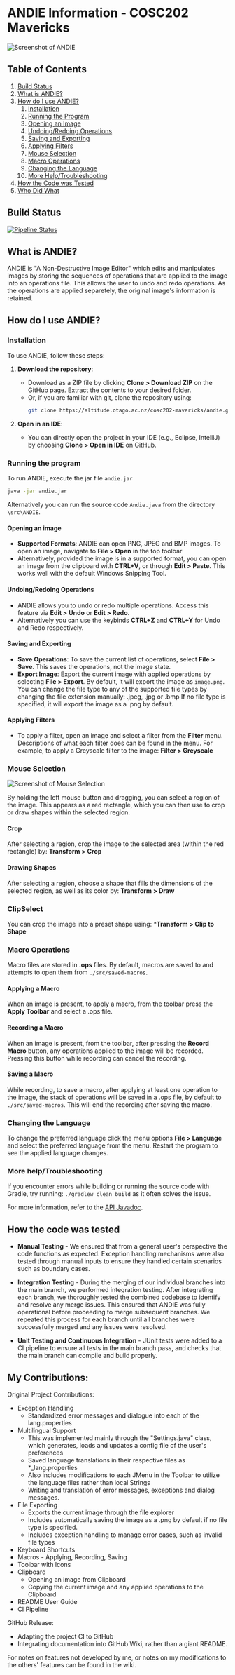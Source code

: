 # ANDIE Information - COSC202 Mavericks

![Screenshot of ANDIE](andie.png)

## Table of Contents
1. [Build Status](#build-status)
2. [What is ANDIE?](#what-is-andie)
3. [How do I use ANDIE?](#how-do-i-use-andie)
    1. [Installation](#installation)
    2. [Running the Program](#running-the-program)
    3. [Opening an Image](#opening-an-image)
    4. [Undoing/Redoing Operations](#undoingredoing-operations)
    5. [Saving and Exporting](#saving-and-exporting)
    6. [Applying Filters](#applying-filters)
    7. [Mouse Selection](#mouse-selection)
    8. [Macro Operations](#macro-operations)
    9. [Changing the Language](#changing-the-language)
    10. [More Help/Troubleshooting](#more-helptroubleshooting)
4. [How the Code was Tested](#how-the-code-was-tested)
5. [Who Did What](#who-did-what)


## Build Status
[![Pipeline Status](https://altitude.otago.ac.nz/cosc202-mavericks/andie/badges/main/pipeline.svg)](https://altitude.otago.ac.nz/cosc202-mavericks/andie/pipelines)

## What is ANDIE?

ANDIE is "A Non-Destructive Image Editor" which edits and manipulates images by storing the sequences of operations that are applied to the image into an operations file. This allows the user to undo and redo operations. As the operations are applied separetely, the original image's information is retained.

## How do I use ANDIE?

### Installation

To use ANDIE, follow these steps:

1. **Download the repository**:

   - Download as a ZIP file by clicking **Clone > Download ZIP** on the GitHub page. Extract the contents to your desired folder.
   - Or, if you are familiar with git, clone the repository using:
     ```bash
     git clone https://altitude.otago.ac.nz/cosc202-mavericks/andie.git
     ```

2. **Open in an IDE**:
   - You can directly open the project in your IDE (e.g., Eclipse, IntelliJ) by choosing **Clone > Open in IDE** on GitHub.

### Running the program
To run ANDIE, execute the jar file `andie.jar`
```bash
java -jar andie.jar
```
Alternatively you can run the source code `Andie.java` from the directory `\src\ANDIE`.

#### Opening an image

- **Supported Formats**: ANDIE can open PNG, JPEG and BMP images. To open an image, navigate to **File > Open** in the top toolbar
- Alternatively, provided the image is in a supported format, you can open an image from the clipboard with **CTRL+V**, or through **Edit > Paste**. This works well with the default Windows Snipping Tool.

#### Undoing/Redoing Operations

- ANDIE allows you to undo or redo multiple operations. Access this feature via **Edit > Undo** or **Edit > Redo**. 
- Alternatively you can use the keybinds **CTRL+Z** and **CTRL+Y** for Undo and Redo respectively.

#### Saving and Exporting

- **Save Operations**: To save the current list of operations, select **File > Save**. This saves the operations, not the image state.
- **Export Image**: Export the current image with applied operations by selecting **File > Export**.
  By default, it will export the image as `image.png`.
  You can change the file type to any of the supported file types by changing the file extension manually: .jpeg, .jpg or .bmp
  If no file type is specified, it will export the image as a .png by default.

#### Applying Filters

- To apply a filter, open an image and select a filter from the **Filter** menu. Descriptions of what each filter does can be found in the menu.
  For example, to apply a Greyscale filter to the image: 
  **Filter > Greyscale**
### Mouse Selection

![Screenshot of Mouse Selection](selection.png)

By holding the left mouse button and dragging, you can select a region of the image. This appears as a red rectangle, which you can then use to crop or draw shapes within the selected region.

#### Crop

After selecting a region, crop the image to the selected area (within the red rectangle) by:
**Transform > Crop**

#### Drawing Shapes

After selecting a region, choose a shape that fills the dimensions of the selected region, as well as its color by:
**Transform > Draw**

### ClipSelect

You can crop the image into a preset shape using:
***Transform > Clip to Shape**


### Macro Operations

Macro files are stored in **.ops** files. By default, macros are saved to and attempts to open them from `./src/saved-macros`.

#### Applying a Macro

When an image is present, to apply a macro, from the toolbar press the **Apply Toolbar** and select a .ops file.

#### Recording a Macro

When an image is present, from the toolbar, after pressing the **Record Macro** button, any operations applied to the image will be recorded.
Pressing this button while recording can cancel the recording.

#### Saving a Macro

While recording, to save a macro, after applying at least one operation to the image, the stack of operations will be saved in a .ops file, by default to `./src/saved-macros`.
This will end the recording after saving the macro.

### Changing the Language

To change the preferred language click the menu options **File > Language** and select the preferred language from the menu.
Restart the program to see the applied language changes.

### More help/Troubleshooting

If you encounter errors while building or running the source code with Gradle, try running: `./gradlew clean build` as it often solves the issue.

For more information, refer to the [API Javadoc](https://iijc.github.io/andie/).

## How the code was tested

- **Manual Testing** - We ensured that from a general user's perspective the code functions as expected. Exception handling mechanisms were also tested through manual inputs to ensure they handled certain scenarios such as boundary cases.

- **Integration Testing** - During the merging of our individual branches into the main branch, we performed integration testing. After integrating each branch, we thoroughly tested the combined codebase to identify and resolve any merge issues. This ensured that ANDIE was fully operational before proceeding to merge subsequent branches. We repeated this process for each branch until all branches were successfully merged and any issues were resolved.

- **Unit Testing and Continuous Integration** - JUnit tests were added to a CI pipeline to ensure all tests in the main branch pass, and checks that the main branch can compile and build properly.

## My Contributions:
Original Project Contributions:
- Exception Handling
  - Standardized error messages and dialogue into each of the lang.properties
- Multilingual Support
  - This was implemented mainly through the "Settings.java" class, which generates, loads and updates a config file of the user's preferences
  - Saved language translations in their respective files as \*\_lang.properties
  - Also includes modifications to each JMenu in the Toolbar to utilize the language files rather than local Strings
  - Writing and translation of error messages, exceptions and dialog messages.
- File Exporting
  - Exports the current image through the file explorer
  - Includes automatically saving the image as a .png by default if no file type is specified.
  - Includes exception handling to manage error cases, such as invalid file types
- Keyboard Shortcuts
- Macros - Applying, Recording, Saving
- Toolbar with Icons
- Clipboard
  - Opening an image from Clipboard
  - Copying the current image and any applied operations to the Clipboard
- README User Guide
- CI Pipeline

GitHub Release:
- Adapting the project CI to GitHub
- Integrating documentation into GitHub Wiki, rather than a giant README.

For notes on features not developed by me, or notes on my modifications to the others' features can be found in the wiki.
